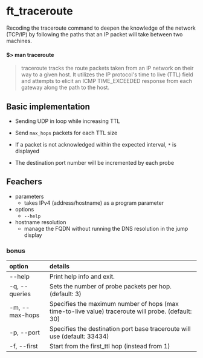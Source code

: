 # ft_traceroute
Recoding the traceroute command to deepen the knowledge of the network (TCP/IP) by following the paths that an IP packet will take between two machines.

#### $> man traceroute
> traceroute  tracks  the  route  packets taken from an IP network on their way to a given
       host. It utilizes the IP protocol's time to live (TTL) field and attempts to  elicit  an
       ICMP TIME_EXCEEDED response from each gateway along the path to the host.


## Basic implementation

- Sending UDP in loop while increasing TTL
- Send `max_hops` packets for each TTL size
- If a packet is not acknowledged within the expected interval, `*` is displayed

- The destination port number will be incremented by each probe


## Feachers

- parameters
  - takes IPv4 (address/hostname) as a program parameter
- options
  - `--help`
- hostname resolution
  - manage the FQDN without running the DNS resolution in the jump display

### bonus

  | option | details |
  | :- | :- |
  | --help | Print help info and exit. |
  | -q, --queries | Sets the number of probe packets per hop. (default: 3) |
  | -m, --max-hops | Specifies the maximum number of hops (max time-to-live value) traceroute will probe. (default: 30) |
  | -p, --port | Specifies the destination port base traceroute will use (default: 33434) |
  | -f, --first | Start from the first_ttl hop (instead from 1) | Start from the first_ttl hop (instead from 1) |